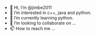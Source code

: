 - 👋 Hi, I’m @jimbe2011
- 👀 I’m interested in c++, java and python.
- 🌱 I’m currently learning python.
- 💞️ I’m looking to collaborate on ...
- 📫 How to reach me ...

<!---
jimbe2011/jimbe2011 is a ✨ special ✨ repository because its `README.md` (this file) appears on your GitHub profile.
You can click the Preview link to take a look at your changes.
--->
